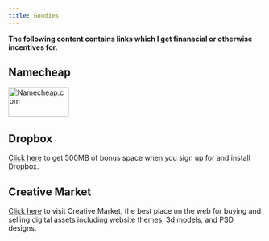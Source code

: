 ```yaml
---
title: Goodies
---
```


**The following content contains links which I get finanacial or otherwise incentives for.**

<a name="namecheap"></a>
## Namecheap

<!-- BEGIN LINK --><a href="https:&#x2F;&#x2F;www.namecheap.com&#x2F;?aff=91108"><img src="http:&#x2F;&#x2F;files.namecheap.com&#x2F;graphics&#x2F;linkus&#x2F;120x60-1.gif" width="120" height="60" border="0" alt="Namecheap.com"></a><!-- END LINK -->

<a name="dropbox"></a>
## Dropbox

<a href="https://db.tt/8IVjLi1">Click here</a> to get 500MB of bonus space when you sign up for and install Dropbox.

<a name="creativemarket"></a>
## Creative Market

<a href="https://creativemarket.com?u=isaacrg">Click here</a> to visit Creative Market, the best place on the web for buying and selling digital assets including website themes, 3d models, and PSD designs.
